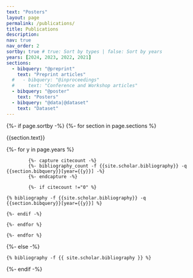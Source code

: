 ```yaml
---
text: "Posters"
layout: page
permalink: /publications/
title: Publications
description:
nav: true
nav_order: 2
sortby: true # true: Sort by types | false: Sort by years
years: [2024, 2023, 2022, 2021]
sections:
  - bibquery: "@preprint"
    text: "Preprint articles"
  #   - bibquery: "@inproceedings"
  #     text: "Conference and Workshop articles"
  - bibquery: "@poster"
    text: "Posters"
  - bibquery: "@data|@dataset"
    text: "Dataset"
---
```


<!-- _pages/publications.md -->

<div class="publications">

{%- if page.sortby -%}
{%- for section in page.sections %}
<a id="{{section.text}}"></a>

<p class="bibtitle">{{section.text}}</p>
{%- for y in page.years %}

            {%- capture citecount -%}
            {%- bibliography_count -f {{site.scholar.bibliography}} -q {{section.bibquery}}[year={{y}}] -%}
            {%- endcapture -%}

            {%- if citecount !="0" %}

    {% bibliography -f {{site.scholar.bibliography}} -q {{section.bibquery}}[year={{y}}] %}

    {%- endif -%}

    {%- endfor %}

    {%- endfor %}

{%- else -%}

    {% bibliography -f {{ site.scholar.bibliography }} %}

{%- endif -%}

</div>
